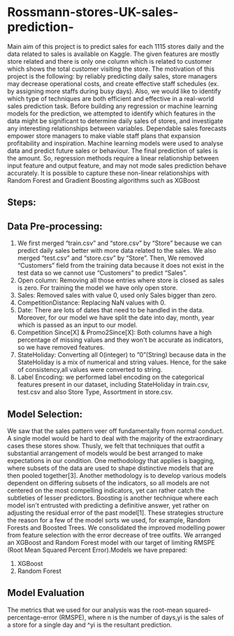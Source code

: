 # Rossmann-stores-UK-sales-prediction-

Main aim of this project is to predict sales for each 1115 stores daily and the data related to sales is available on Kaggle. The given features are mostly store related and there is only one column which is related to customer which shows the total customer visiting the store. The motivation of this project is the following: by reliably predicting daily sales, store managers may decrease operational costs, and create effective staff schedules (ex. by assigning more staffs during busy days). Also, we would like to identify which type of techniques are both efficient and effective in a real-world sales prediction task. Before building any regression or machine learning models for the prediction, we attempted to identify which features in the data might be significant to determine daily sales of stores, and investigate any interesting relationships between variables. Dependable sales forecasts empower store managers to make viable staff plans that expansion profitability and inspiration.
Machine learning models were used to analyse data and predict future sales or behaviour. The final prediction of sales is the amount. So, regression methods require a linear relationship between input feature and output feature, and may not mode sales prediction behave accurately. It is possible to capture these non-linear relationships with Random Forest and Gradient Boosting algorithms such as XGBoost

## Steps: 
## Data Pre-processing: 
1) We first merged “train.csv” and “store.csv” by “Store” because we can predict daily sales better with more data related to the sales. We also merged “test.csv” and “store.csv” by “Store”. Then, We removed “Customers” field from the training data because it does not exist in the test data so we cannot use “Customers” to predict “Sales”.
2) Open column: Removing all those entries where store is closed as sales is zero. For training the model we have only open store.
3) Sales: Removed sales with value 0, used only Sales bigger than zero.
4) CompetitionDistance: Replacing NaN values with 0.
5) Date: There are lots of dates that need to be handled in the data. Moreover, for our model we have split the date into day, month, year which is passed as an input to our model.
6) Competition Since[X] & Promo2Since[X]: Both columns have a high percentage of missing values and they won't be accurate as indicators, so we have removed features.
7) StateHoliday: Converting all 0(integer) to ”0”(String) because data in the StateHoliday is a mix of numerical and string values. Hence, for the sake of consistency,all values were converted to string.
8) Label Encoding: we performed label encoding on the categorical features present in our dataset, including StateHoliday in train.csv, test.csv and also Store Type, Assortment in store.csv.

## Model Selection: 
We saw that the sales pattern veer off fundamentally from normal conduct. A single model would be hard to deal with the majority of the extraordinary cases these stores show. Thusly, we felt that techniques that outfit a substantial arrangement of models would be best arranged to make expectations in our condition. One methodology that applies is bagging, where subsets of the data are used to shape distinctive models that are then pooled together[3]. Another methodology is to develop various models dependent on differing subsets of the indicators, so all models are not centered on the most compelling indicators, yet can rather catch the subtleties of lesser predictors. Boosting is another technique where each model isn't entrusted with predicting a definitive answer, yet rather on adjusting the residual error of the past model[1]. These strategies structure the reason for a few of the model sorts we used, for example, Random Forests and Boosted Trees. 
We consolidated the improved modelling power from feature selection with the error decrease of tree outfits. We arranged an XGBoost and Random Forest model with our target of limiting RMSPE (Root Mean Squared Percent Error).Models we have prepared:
1. XGBoost
2. Random Forest

## Model Evaluation
The metrics that we used for our analysis was the root-mean squared- percentage-error (RMSPE), where n is the number of days,yi is the sales of a store for a single day and ^yi is the resultant prediction.
